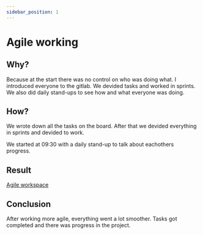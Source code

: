 ```yaml
---
sidebar_position: 1
---
```


# Agile working

## Why?

Because at the start there was no control on who was doing what. I introduced everyone to the gitlab. We devided tasks and worked in sprints. We also did daily stand-ups to see how and what everyone was doing.

## How?

We wrote down all the tasks on the board. After that we devided everything in sprints and devided to work.

We started at 09:30 with a daily stand-up to talk about eachothers progress.

## Result

[Agile workspace](https://git.fhict.nl/I441943/blind-app-project/-/tree/main)

## Conclusion

After working more agile, everything went a lot smoother. Tasks got completed and there was progress in the project.
